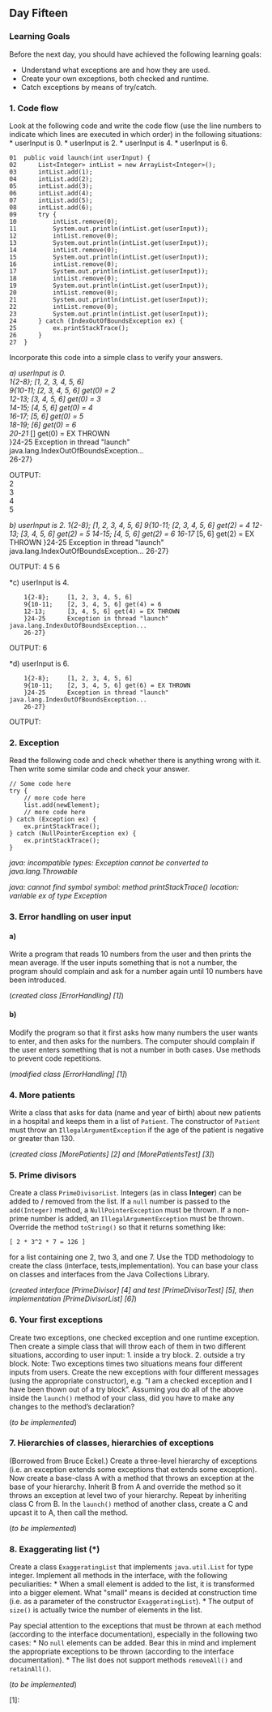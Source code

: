 ## Day Fifteen

### Learning Goals

Before the next day, you should have achieved the following learning goals:
  * Understand what exceptions are and how they are used.
  * Create your own exceptions, both checked and runtime.
  * Catch exceptions by means of try/catch.

### 1. Code flow

Look at the following code and write the code flow (use the line numbers to indicate which lines are executed in
which order) in the following situations:
    * userInput is 0.
    * userInput is 2.
    * userInput is 4.
    * userInput is 6.
```
01  public void launch(int userInput) {
02      List<Integer> intList = new ArrayList<Integer>();
03      intList.add(1);
04      intList.add(2);
05      intList.add(3);
06      intList.add(4);
07      intList.add(5);
08      intList.add(6);
09      try {
10          intList.remove(0);
11          System.out.println(intList.get(userInput));
12          intList.remove(0);
13          System.out.println(intList.get(userInput));
14          intList.remove(0);
15          System.out.println(intList.get(userInput));
16          intList.remove(0);
17          System.out.println(intList.get(userInput));
18          intList.remove(0);
19          System.out.println(intList.get(userInput));
20          intList.remove(0);
21          System.out.println(intList.get(userInput));
22          intList.remove(0);
23          System.out.println(intList.get(userInput));
24      } catch (IndexOutOfBoundsException ex) {
25          ex.printStackTrace();
26      }
27  }
```
Incorporate this code into a simple class to verify your answers.

*a) userInput is 0.  
  		1{2-8};		[1, 2, 3, 4, 5, 6]  
  		9{10-11;	[2, 3, 4, 5, 6] get(0) = 2  
  		12-13;		[3, 4, 5, 6] get(0) = 3  
  		14-15;		[4, 5, 6] get(0) = 4  
  		16-17;		[5, 6] get(0) = 5  
  		18-19;		[6] get(0) = 6  
  		20-21*		[] get(0) = EX THROWN  
  		}24-25		Exception in thread "launch" java.lang.IndexOutOfBoundsException...   
  		26-27}
  
OUTPUT:  
 2  
 3  
 4  
 5

*b) userInput is 2.
  		1{2-8};		[1, 2, 3, 4, 5, 6]
  		9{10-11;	[2, 3, 4, 5, 6] get(2) = 4
  		12-13;		[3, 4, 5, 6] get(2) = 5
  		14-15;		[4, 5, 6] get(2) = 6
  		16-17*		[5, 6] get(2) = EX THROWN
  		}24-25		Exception in thread "launch" java.lang.IndexOutOfBoundsException...
  		26-27}

OUTPUT:
4
5
6

*c) userInput is 4.

  		1{2-8};		[1, 2, 3, 4, 5, 6]
  		9{10-11; 	[2, 3, 4, 5, 6] get(4) = 6
  		12-13;		[3, 4, 5, 6] get(4) = EX THROWN
  		}24-25		Exception in thread "launch" java.lang.IndexOutOfBoundsException...
  		26-27}

OUTPUT:
6

*d) userInput is 6.

  		1{2-8};		[1, 2, 3, 4, 5, 6]
  		9{10-11;	[2, 3, 4, 5, 6] get(6) = EX THROWN
  		}24-25		Exception in thread "launch" java.lang.IndexOutOfBoundsException...
  		26-27}

OUTPUT:
<empty>

### 2. Exception

Read the following code and check whether there is anything wrong with it. Then write some similar code and
check your answer.
```
// Some code here
try {
    // more code here
    list.add(newElement);
    // more code here
} catch (Exception ex) {
    ex.printStackTrace();
} catch (NullPointerException ex) {
    ex.printStackTrace();
}
```

*java: incompatible types: Exception cannot be converted to java.lang.Throwable*

*java: cannot find symbol
      symbol: method printStackTrace()
      location: variable ex of type Exception*

### 3. Error handling on user input

#### a)
Write a program that reads 10 numbers from the user and then prints the mean average. If the user inputs something that
is not a number, the program should complain and ask for a number again until 10 numbers have been introduced.

(*created class [ErrorHandling] [1]*)

#### b)
Modify the program so that it first asks how many numbers the user wants to enter, and then asks for the numbers. The
computer should complain if the user enters something that is not a number in both cases. Use methods to prevent code 
repetitions.

(*modified class [ErrorHandling] [1]*)

### 4. More patients

Write a class that asks for data (name and year of birth) about new patients in a hospital and keeps them in a list
of `Patient`. The constructor of `Patient` must throw an `IllegalArgumentException` if the age of the patient is
negative or greater than 130.

(*created class [MorePatients] [2] and [MorePatientsTest] [3]*)

### 5. Prime divisors

Create a class `PrimeDivisorList`. Integers (as in class **Integer**) can be added to / removed from the list. If a
`null` number is passed to the `add(Integer)` method, a `NullPointerException` must be thrown. If a non-prime number 
is added, an `IllegalArgumentException` must be thrown. Override the method `toString()` so that it returns something like:
```
[ 2 * 3^2 * 7 = 126 ]
```
for a list containing one 2, two 3, and one 7.
Use the TDD methodology to create the class (interface, tests,implementation). You can base your class on classes and 
interfaces from the Java Collections Library.

(*created interface [PrimeDivisor] [4] and test [PrimeDivisorTest] [5], then implementation [PrimeDivisorList] [6]*)

### 6. Your first exceptions

Create two exceptions, one checked exception and one runtime exception. Then create a simple class that will throw
each of them in two different situations, according to user input:
    1. inside a try block.
    2. outside a try block.
Note: Two exceptions times two situations means four different inputs from users. Create the new exceptions with 
four different messages (using the appropriate constructor), e.g. ”I am a checked exception and I have been
thown out of a try block”.
Assuming you do all of the above inside the `launch()` method of your class, did you have to make any changes
to the method’s declaration?

(*to be implemented*)

### 7. Hierarchies of classes, hierarchies of exceptions

(Borrowed from Bruce Eckel.) Create a three-level hierarchy of exceptions (i.e. an exception extends some exceptions
that extends some exception). Now create a base-class A with a method that throws an exception at the base of
your hierarchy. Inherit B from A and override the method so it throws an exception at level two of your hierarchy.
Repeat by inheriting class C from B. In the `launch()` method of another class, create a C and upcast it to A, then
call the method.

(*to be implemented*)

### 8. Exaggerating list (*)

Create a class `ExaggeratingList` that implements `java.util.List` for type integer. Implement all methods in the
interface, with the following peculiarities:
    * When a small element is added to the list, it is transformed into a bigger element. What "small" means is decided
    at construction time (i.e. as a parameter of the constructor `ExaggeratingList`).
    * The output of `size()` is actually twice the number of elements in the list.

Pay special attention to the exceptions that must be thrown at each method (according to the interface documentation), 
especially in the following two cases:
    * No `null` elements can be added. Bear this in mind and implement the appropriate exceptions to be thrown 
    (according to the interface documentation).
    * The list does not support methods `removeAll()` and `retainAll()`.

(*to be implemented*)

[1]:

